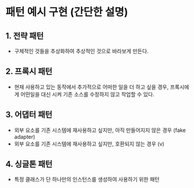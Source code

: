 # 패턴 예시 구현 (간단한 설명)

## 1. 전략 패턴
- 구체적인 것들을 추상화하여 추상적인 것으로 바라보게 만든다.

## 2. 프록시 패턴
- 현재 사용하고 있는 동작에서 추가적으로 어떠한 일을 더 하고 싶을 경우, 프록시에게 어떤일을 대신 시켜 기존 소스를 수정하지 않고 작업할 수 있다.

## 3. 어댑터 패턴
- 외부 요소를 기존 시스템에 재사용하고 싶지만, 아직 만들어지지 않은 경우 (fake adapter)
- 외부 요소를 기존 시스템에 재사용하고 싶지만, 호환되지 않는 경우 (v)

## 4. 싱글톤 패턴
- 특정 클래스가 단 하나만의 인스턴스를 생성하여 사용하기 위한 패턴